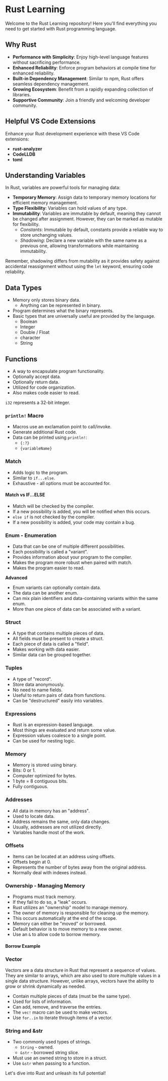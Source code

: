 # Rust Learning

Welcome to the Rust Learning repository! Here you'll find everything you need to get started with Rust programming language.

## Why Rust

- **Performance with Simplicity**: Enjoy high-level language features without sacrificing performance.
- **Enhanced Reliability**: Enforce program behaviors at compile time for enhanced reliability.
- **Built-in Dependency Management**: Similar to npm, Rust offers seamless dependency management.
- **Growing Ecosystem**: Benefit from a rapidly expanding collection of libraries.
- **Supportive Community**: Join a friendly and welcoming developer community.

## Helpful VS Code Extensions

Enhance your Rust development experience with these VS Code extensions:
- **rust-analyzer**
- **CodeLLDB**
- **toml**

## Understanding Variables

In Rust, variables are powerful tools for managing data:

- **Temporary Memory**: Assign data to temporary memory locations for efficient memory management.
- **Type Flexibility**: Variables can hold values of any type.
- **Immutability**: Variables are immutable by default, meaning they cannot be changed after assignment. However, they can be marked as mutable for flexibility.
  - *Constants*: Immutable by default, constants provide a reliable way to store unchanging values.
  - *Shadowing*: Declare a new variable with the same name as a previous one, allowing transformations while maintaining immutability. 

Remember, shadowing differs from mutability as it provides safety against accidental reassignment without using the `let` keyword, ensuring code reliability.

## Data Types
- Memory only stores binary data.
  - Anything can be represented in binary.
- Program determines what the binary represents.
- Basic types that are universally useful are provided by the language.
  - Boolean
  - Integer
  - Double / Float
  - character
  - String


## Functions

- A way to encapsulate program functionality.
- Optionally accept data.
- Optionally return data.
- Utilized for code organization.
- Also makes code easier to read.


`i32` represents a 32-bit integer.

### `println!` Macro

- Macros use an exclamation point to call/invoke.
- Generate additional Rust code.
- Data can be printed using `println!`:
    - `{:?}`
    - `{variableName}`

### Match

- Adds logic to the program.
- Similar to `if...else`.
- Exhaustive - all options must be accounted for.

#### Match vs IF...ELSE

- Match will be checked by the compiler.
- If a new possibility is added, you will be notified when this occurs.
- `else if` is not checked by the compiler.
- If a new possibility is added, your code may contain a bug.

### Enum - Enumeration

- Data that can be one of multiple different possibilities.
- Each possibility is called a "variant".
- Provides information about your program to the compiler.
- Makes the program more robust when paired with match.
- Makes the program easier to read.

**Advanced**

- Enum variants can optionally contain data.
- The data can be another enum.
- Can mix plain identifiers and data-containing variants within the same enum.
- More than one piece of data can be associated with a variant.


### Struct

- A type that contains multiple pieces of data.
- All fields must be present to create a struct.
- Each piece of data is called a "field".
- Makes working with data easier.
- Similar data can be grouped together.


### Tuples

- A type of "record".
- Store data anonymously.
- No need to name fields.
- Useful to return pairs of data from functions.
- Can be "destructured" easily into variables.


### Expressions

- Rust is an expression-based language.
- Most things are evaluated and return some value.
- Expression values coalesce to a single point.
- Can be used for nesting logic.

### Memory

- Memory is stored using binary.
- Bits: 0 or 1.
- Computer optimized for bytes.
- 1 byte = 8 contiguous bits.
- Fully contiguous.

### Addresses

- All data in memory has an "address".
- Used to locate data.
- Address remains the same, only data changes.
- Usually, addresses are not utilized directly.
- Variables handle most of the work.

### Offsets

- Items can be located at an address using offsets.
- Offsets begin at 0.
- Represents the number of bytes away from the original address.
- Normally deal with indexes instead.

### Ownership - Managing Memory

- Programs must track memory.
- If they fail to do so, a "leak" occurs.
- Rust utilizes an "ownership" model to manage memory.
- The owner of memory is responsible for cleaning up the memory.
- This occurs automatically at the end of the scope.
- Memory can either be "moved" or borrowed.
- Default behavior is to move memory to a new owner.
- Use an `&` to allow code to borrow memory.

#### Borrow Example


### Vector

Vectors are a data structure in Rust that represent a sequence of values. They are similar to arrays, which are also used to store multiple values in a single data structure. However, unlike arrays, vectors have the ability to grow or shrink dynamically as needed.

- Contain multiple pieces of data (must be the same type).
- Used for lists of information.
- Can add, remove, and traverse the entries.
- The `vec!` macro can be used to make vectors.
- Use `for..in` to iterate through items of a vector.

### String and &str

- Two commonly used types of strings.
    - `String` - owned.
    - `&str` - borrowed string slice.
- Must use an owned string to store in a struct.
- Use `&str` when passing to a function.

Let's dive into Rust and unleash its full potential!

